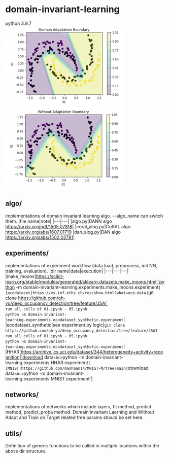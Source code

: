 # domain-invariant-learning
python 3.9.7  
![dann](/make_moons_experiemnt_dann.png) ![without_adapt](/make_moons_experiment_withoutadapt.png)
## algo/
implementations of domain invariant learning algo.
--algo_name can switch them.
|file name|note|
|---|---|
|algo.py|DANN algo https://arxiv.org/pdf/1505.07818|
|coral_alog.py|CoRAL algo https://arxiv.org/abs/1607.01719
|dan_alog.py|DAN algo https://arxiv.org/abs/1502.02791|
## experiments/
implementations of experiment workflow (data load, preprocess, init NN, training, evaluation).
|dir name|data|execution|
|---|---|---|
|make_moons|https://scikit-learn.org/stable/modules/generated/sklearn.datasets.make_moons.html|`python -m domain-invariant-learning.experiments.make_moons.experiment`|
|ecodataset|https://vs.inf.ethz.ch/res/show.html?what=eco-data|`git clone https://github.com/oh-yu/deep_occupancy_detection/tree/feature/JSAI`<br>`run all cells of 01.ipynb - 05.ipynb`<br>`python -m domain-invariant-learning.experiments.ecodataset_synthetic.experiment`|
|ecodataset_synthetic|see experiment.py logic|`git clone https://github.com/oh-yu/deep_occupancy_detection/tree/feature/JSAI`<br>`run all cells of 01.ipynb - 05.ipynb`<br>`python -m domain-invariant-learning.experiments.ecodataset_synthetic.experiment`|
|HHAR|https://archive.ics.uci.edu/dataset/344/heterogeneity+activity+recognition|`download data`<br>`python -m domain-invariant-learning.experiments.HHAR.experiment`|
|MNIST|https://github.com/mashaan14/MNIST-M/tree/main|`download data`<br>`python -m domain-invariant-learning.experiments.MNIST.experiment`|

## networks/
implementations of networks which include layers, fit method, predict method, predict_proba method.
Domain Invariant Laerning and Without Adapt and Train on Target related free params should be set here.
## utils/
Definition of generic functions to be called in multiple locations within the above dir structure.



  







